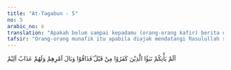 ```yaml
---
title: "At-Tagabun - 5"
no: 5
arabic_no: ٥
translation: "Apakah belum sampai kepadamu (orang-orang kafir) berita orang-orang kafir dahulu? Maka mereka telah merasakan akibat buruk dari perbuatannya dan mereka memperoleh azab yang pedih. "
tafsir: "Orang-orang munafik itu apabila diajak mendatangi Rasulullah saw agar beliau memintakan ampunan kepada Allah atas dosa-dosa yang telah diperbuat, mereka itu menolak mentah-mentah ajakan itu. Mereka memalingkan mukanya dengan gaya yang menunjukkan keangkuhan dan kesombongan. Hal ini disebutkan pula dalam firman Allah:\n\nDan apabila dikatakan kepada mereka, \"Marilah (patuh) kepada apa yang telah diturunkan Allah dan (patuh) kepada Rasul,\" (niscaya) engkau (Muhammad) melihat orang munafik menghalangi dengan keras darimu. (an-Nisa'/4: 61)"
---
```

اَلَمْ يَأْتِكُمْ نَبَؤُا الَّذِيْنَ كَفَرُوْا مِنْ قَبْلُ ۖفَذَاقُوْا وَبَالَ اَمْرِهِمْ وَلَهُمْ عَذَابٌ اَلِيْمٌ 
